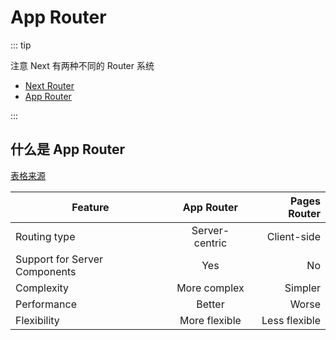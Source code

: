 # App Router

::: tip

注意 Next 有两种不同的 Router 系统

- [Next Router](https://nextjs.org/docs/pages/building-your-application/routing/pages-and-layouts)
- [App Router](https://nextjs.org/docs/app/building-your-application/routing/pages-and-layouts)

:::

## 什么是 App Router

[表格来源](https://stackoverflow.com/questions/76570208/what-is-different-between-app-router-and-pages-router-in-next-js)

| Feature                       |   App Router   |  Pages Router |
| ----------------------------- | :------------: | ------------: |
| Routing type                  | Server-centric |   Client-side |
| Support for Server Components |      Yes       |            No |
| Complexity                    |  More complex  |       Simpler |
| Performance                   |     Better     |         Worse |
| Flexibility                   | More flexible  | Less flexible |
